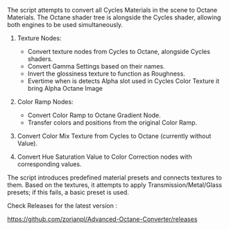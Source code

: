 The script attempts to convert all Cycles Materials in the scene to Octane Materials. The Octane shader tree is alongside the Cycles shader, allowing both engines to be used simultaneously.

1. Texture Nodes:
   - Convert texture nodes from Cycles to Octane, alongside Cycles shaders.
   - Convert Gamma Settings based on their names.
   - Invert the glossiness texture to function as Roughness.
   - Evertime when is detects Alpha slot used in Cycles Color Texture it bring Alpha Octane Image 

2. Color Ramp Nodes:
   - Convert Color Ramp to Octane Gradient Node.
   - Transfer colors and positions from the original Color Ramp.

3. Convert Color Mix Texture from Cycles to Octane (currently without Value).

4. Convert Hue Saturation Value to Color Correction nodes with corresponding values.

The script introduces predefined material presets and connects textures to them. Based on the textures, it attempts to apply Transmission/Metal/Glass presets; if this fails, a basic preset is used.


  




Check Releases for the latest version : 

https://github.com/zorianpl/Advanced-Octane-Converter/releases
